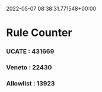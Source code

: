 2022-05-07 08:38:31.771548+00:00
# Rule Counter 
 ### UCATE : 431669

 ### Veneto : 22430

 ### Allowlist : 13923